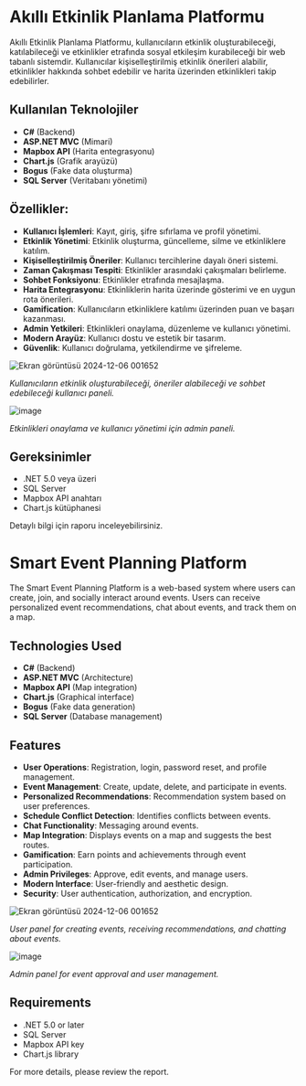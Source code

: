 # Akıllı Etkinlik Planlama Platformu

Akıllı Etkinlik Planlama Platformu, kullanıcıların etkinlik oluşturabileceği, katılabileceği ve etkinlikler etrafında sosyal etkileşim kurabileceği bir web tabanlı sistemdir. Kullanıcılar kişiselleştirilmiş etkinlik önerileri alabilir, etkinlikler hakkında sohbet edebilir ve harita üzerinden etkinlikleri takip edebilirler.


## Kullanılan Teknolojiler
- **C#** (Backend)
- **ASP.NET MVC** (Mimari)
- **Mapbox API** (Harita entegrasyonu)
- **Chart.js** (Grafik arayüzü)
- **Bogus** (Fake data oluşturma)
- **SQL Server** (Veritabanı yönetimi)


## Özellikler: 
- **Kullanıcı İşlemleri**: Kayıt, giriş, şifre sıfırlama ve profil yönetimi.
- **Etkinlik Yönetimi**: Etkinlik oluşturma, güncelleme, silme ve etkinliklere katılım.
- **Kişiselleştirilmiş Öneriler**: Kullanıcı tercihlerine dayalı öneri sistemi.
- **Zaman Çakışması Tespiti**: Etkinlikler arasındaki çakışmaları belirleme.
- **Sohbet Fonksiyonu**: Etkinlikler etrafında mesajlaşma.
- **Harita Entegrasyonu**: Etkinliklerin harita üzerinde gösterimi ve en uygun rota önerileri.
- **Gamification**: Kullanıcıların etkinliklere katılımı üzerinden puan ve başarı kazanması.
- **Admin Yetkileri**: Etkinlikleri onaylama, düzenleme ve kullanıcı yönetimi.
- **Modern Arayüz**: Kullanıcı dostu ve estetik bir tasarım.
- **Güvenlik**: Kullanıcı doğrulama, yetkilendirme ve şifreleme.

![Ekran görüntüsü 2024-12-06 001652](https://github.com/user-attachments/assets/b7b64c6e-83eb-4a78-94b1-f52d38fb889e)

*Kullanıcıların etkinlik oluşturabileceği, öneriler alabileceği ve sohbet edebileceği kullanıcı paneli.*


![image](https://github.com/user-attachments/assets/84930d26-27fe-4c7b-acf5-b9861e179767)

*Etkinlikleri onaylama ve kullanıcı yönetimi için admin paneli.*

## Gereksinimler
- .NET 5.0 veya üzeri
- SQL Server
- Mapbox API anahtarı
- Chart.js kütüphanesi


Detaylı bilgi için raporu inceleyebilirsiniz.


# Smart Event Planning Platform

The Smart Event Planning Platform is a web-based system where users can create, join, and socially interact around events. Users can receive personalized event recommendations, chat about events, and track them on a map.

## Technologies Used
- **C#** (Backend)
- **ASP.NET MVC** (Architecture)
- **Mapbox API** (Map integration)
- **Chart.js** (Graphical interface)
- **Bogus** (Fake data generation)
- **SQL Server** (Database management)

## Features
- **User Operations**: Registration, login, password reset, and profile management.
- **Event Management**: Create, update, delete, and participate in events.
- **Personalized Recommendations**: Recommendation system based on user preferences.
- **Schedule Conflict Detection**: Identifies conflicts between events.
- **Chat Functionality**: Messaging around events.
- **Map Integration**: Displays events on a map and suggests the best routes.
- **Gamification**: Earn points and achievements through event participation.
- **Admin Privileges**: Approve, edit events, and manage users.
- **Modern Interface**: User-friendly and aesthetic design.
- **Security**: User authentication, authorization, and encryption.
  
![Ekran görüntüsü 2024-12-06 001652](https://github.com/user-attachments/assets/b7b64c6e-83eb-4a78-94b1-f52d38fb889e)

*User panel for creating events, receiving recommendations, and chatting about events.*

![image](https://github.com/user-attachments/assets/84930d26-27fe-4c7b-acf5-b9861e179767)

*Admin panel for event approval and user management.*

## Requirements
- .NET 5.0 or later
- SQL Server
- Mapbox API key
- Chart.js library

For more details, please review the report.

